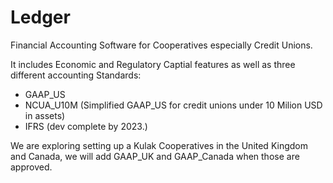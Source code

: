 # Ledger
Financial Accounting Software for Cooperatives especially Credit Unions. 

It includes Economic and Regulatory Captial features as well as three different accounting Standards: 
* GAAP_US
* NCUA_U10M (Simplified GAAP_US for credit unions under 10 Milion USD in assets) 
* IFRS (dev complete by 2023.)

We are exploring setting up a Kulak Cooperatives in the United Kingdom and Canada, we will add GAAP_UK and GAAP_Canada when those are approved.
